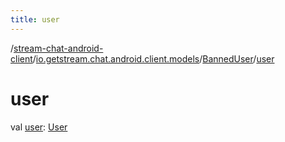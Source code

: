 ```yaml
---
title: user
---
```

/[stream-chat-android-client](../../index.md)/[io.getstream.chat.android.client.models](../index.md)/[BannedUser](index.md)/[user](user.md)  
  
  
  
# user  
val [user](user.md): [User](../User/index.md)
